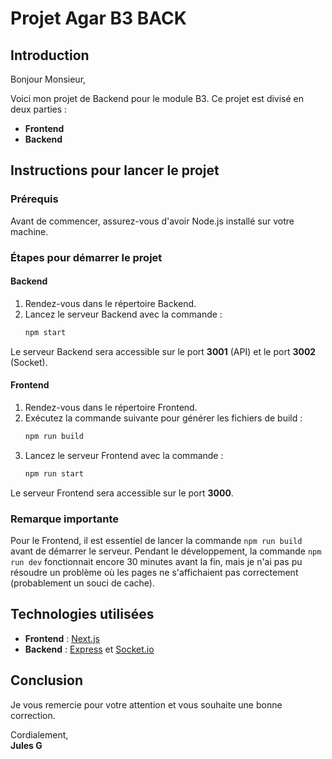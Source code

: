 # Projet Agar B3 BACK

## Introduction

Bonjour Monsieur,

Voici mon projet de Backend pour le module B3. Ce projet est divisé en deux parties :

- **Frontend**
- **Backend**

## Instructions pour lancer le projet

### Prérequis

Avant de commencer, assurez-vous d'avoir Node.js installé sur votre machine.

### Étapes pour démarrer le projet

#### Backend

1. Rendez-vous dans le répertoire Backend.
2. Lancez le serveur Backend avec la commande :
   ```bash
   npm start
   ```

Le serveur Backend sera accessible sur le port **3001** (API) et le port **3002** (Socket).

#### Frontend

1. Rendez-vous dans le répertoire Frontend.
2. Exécutez la commande suivante pour générer les fichiers de build :
   ```bash
   npm run build
   ```
3. Lancez le serveur Frontend avec la commande :
   ```bash
   npm run start
   ```

Le serveur Frontend sera accessible sur le port **3000**.

### Remarque importante

Pour le Frontend, il est essentiel de lancer la commande `npm run build` avant de démarrer le serveur. Pendant le développement, la commande `npm run dev` fonctionnait encore 30 minutes avant la fin, mais je n'ai pas pu résoudre un problème où les pages ne s'affichaient pas correctement (probablement un souci de cache).

## Technologies utilisées

- **Frontend** : [Next.js](https://nextjs.org/)
- **Backend** : [Express](https://expressjs.com/) et [Socket.io](https://socket.io/)

## Conclusion

Je vous remercie pour votre attention et vous souhaite une bonne correction.

Cordialement,  
**Jules G**
